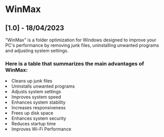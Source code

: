 
# WinMax
<h2>[1.0] - 18/04/2023</h2


<p>"WinMax" is a folder optimization for Windows designed to improve your PC's performance by removing junk files, uninstalling unwanted programs and adjusting system settings.</p>
<h3>Here is a table that summarizes the main advantages of WinMax:</h3>
<li>Cleans up junk files</li>
<li>Uninstalls unwanted programs </li>
<li>Adjusts system settings</li>
<li>Improves system speed  </li>
<li>Enhances system stability </li>
<li>Increases responsiveness</li>
<li>Frees up disk space </li>
<li>Enhances system security</li>
<li>Reduces startup time  </li>
<li>Improves Wi-Fi Performance </li>

